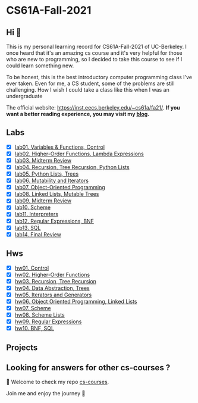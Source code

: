 # CS61A-Fall-2021

## Hi 👋

This is my personal learning record for CS61A-Fall-2021 of UC-Berkeley. I once heard that it's an amazing cs course and it's very helpful for those who are new to programming, so I decided to take this course to see if I could learn something new.



To be honest, this is the best introductory computer programming class I've ever taken. Even for me, a CS student, some of the problems are still challenging. How I wish I could take a class like this when I was an undergraduate



The official website: https://inst.eecs.berkeley.edu/~cs61a/fa21/. **If you want a better reading experience, you may visit my [blog](https://martinlwx.github.io).**

## Labs

- [x] [lab01. Variables & Functions, Control](./Labs/lab01.py)
- [x] [lab02. Higher-Order Functions, Lambda Expressions](./Labs/lab02.py)
- [x] [lab03. Midterm Review](./Labs/lab03.py)
- [x] [lab04. Recursion, Tree Recursion, Python Lists](./Labs/lab04.py)
- [x] [lab05. Python Lists, Trees](./Labs/lab05.py)
- [x] [lab06. Mutability and Iterators](./Labs/lab06.py)
- [x] [lab07. Object-Oriented Programming](./Labs/lab07)
- [x] [lab08. Linked Lists, Mutable Trees](./Labs/lab08.py)
- [x] [lab09. Midterm Review](./Labs/lab09.py)
- [x] [lab10. Scheme](./Labs/lab10.scm)
- [x] [lab11. Interpreters](./Labs/lab11)
- [x] [lab12. Regular Expressions, BNF](./Labs/lab12)
- [x] [lab13. SQL](./Labs/lab13)
- [x] [lab14. Final Review](./Labs/lab14)

## Hws

- [x] [hw01. Control](./Hws/hw01.py)
- [x] [hw02. Higher-Order Functions](./Hws/hw02.py)
- [x] [hw03. Recursion, Tree Recursion](./Hws/hw03.py)
- [x] [hw04. Data Abstraction, Trees](./Hws/hw04.py)
- [x] [hw05. Iterators and Generators](./Hws/hw05.py)
- [x] [hw06. Object Oriented Programming, Linked Lists](./Hws/hw06.py)
- [x] [hw07. Scheme](./Hws/hw07.scm)
- [x] [hw08. Scheme Lists](./Hws/hw08.scm)
- [x] [hw09. Regular Expressions](./Hws/hw09.py)
- [x] [hw10. BNF, SQL](./Hws/hw10)

## Projects



## Looking for answers for other cs-courses ?

:hugs: Welcome to check my repo [cs-courses](https://github.com/MartinLwx/cs-courses). 



Join me and enjoy the journey :rocket:

